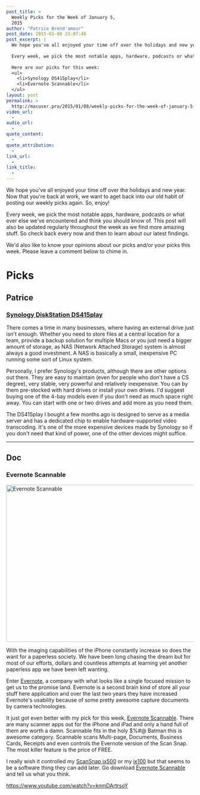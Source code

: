 ```yaml
---
post_title: >
  Weekly Picks for the Week of January 5,
  2015
author: "Patrice Brend'amour"
post_date: 2015-01-08 23:07:48
post_excerpt: |
  We hope you've all enjoyed your time off over the holidays and new year. Now that you're back at work, we want to aget back into our old habit of posting our weekly picks again. So, enjoy!
  
  Every week, we pick the most notable apps, hardware, podcasts or what ever else we've encountered and think you should know of. This post will also be updated regularly throughout the week as we find more amazing stuff. So check back every now and then to learn about our latest findings.
  
  Here are our picks for this week:
  <ul>
  	<li>Synology DS415play</li>
  	<li>Evernote Scannable</li>
  </ul>
layout: post
permalink: >
  http://macuser.pro/2015/01/08/weekly-picks-for-the-week-of-january-5-2015/
video_url:
  - 
audio_url:
  - 
quote_content:
  - 
quote_attribution:
  - 
link_url:
  - 
link_title:
  - 
---
```



We hope you've all enjoyed your time off over the holidays and new year. Now that you're back at work, we want to aget back into our old habit of posting our weekly picks again. So, enjoy!

Every week, we pick the most notable apps, hardware, podcasts or what ever else we've encountered and think you should know of. This post will also be updated regularly throughout the week as we find more amazing stuff. So check back every now and then to learn about our latest findings.

We'd also like to know your opinions about our picks and/or your picks this week. Please leave a comment below to chime in.

# Picks

## Patrice

### [Synology DiskStation DS415play](http://www.amazon.com/Synology-America-DiskStation-Attached-DS415play/dp/B00LO3KW7S/)

There comes a time in many businesses, where having an external drive just isn't enough. Whether you need to store files at a central location for a team, provide a backup solution for multiple Macs or you just need a bigger amount of storage, as NAS (Network Attached Storage) system is almost always a good investment. A NAS is basically a small, inexpensive PC running some sort of Linux system. 

Personally, I prefer Synology's products, although there are other options out there. They are easy to maintain (even for people who don't have a CS degree), very stable, very powerful and relatively inexpensive. You can by them pre-stocked with hard drives or install your own drives. I'd suggest buying one of the 4-bay models even if you don't need as much space right away. You can start with one or two drives and add more as you need them. 

The DS415play I bought a few months ago is designed to serve as a media server and has a dedicated chip to enable hardware-supported video transcoding. It's one of the more expensive devices made by Synology so if you don't need that kind of power, one of the other devices might suffice. 

***

## Doc

### Evernote Scannable

<a href="/wp-content/uploads/2015/01/1420932539560.jpeg"><img src="/wp-content/uploads/2015/01/1420932539560.jpeg" alt="Evernote Scannable" width="820" height="420" class="alignleft size-full wp-image-207" /></a>

With the imaging capabilities of the iPhone constantly increase so does the want for a paperless society. We have been long chasing the dream but for most of our efforts, dollars and countless attempts at learning yet another paperless app we have been left wanting.

Enter [Evernote][0], a company with what looks like a single focused mission to get us to the promise land. Evernote is a second brain kind of store all your stuff here application and over the last two years they have increased Evernote's usability because of some pretty awesome capture documents by camera technologies.

It just got even better with my pick for this week, [Evernote Scannable][1]. There are many scanner apps out for the iPhone and iPad and only a hand full of them are worth a damn. Scannable fits in the holy $%#@ Batman this is awesome category. Scannable scans Multi-page, Documents, Business Cards, Receipts and even controls the Evernote version of the Scan Snap. The most killer feature is the price of FREE. 

I really wish it controlled my [ScanSnap ix500][2] or my [ix100][3] but that seems to be a software thing they can add later. Go download [Evernote Scannable][4] and tell us what you think.

https://www.youtube.com/watch?v=knmDArtrsoY

[0]: https://evernote.com/
[1]: https://evernote.com/products/scannable/
[2]: http://dcrk.me/1wItaBu
[3]: http://dcrk.me/1xWewLi
[4]: https://itunes.apple.com/us/app/evernote-scannable/id883338188?at=1l3vavJ